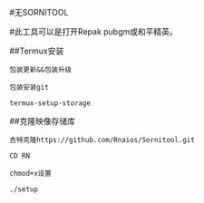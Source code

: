 #无SORNITOOL

#此工具可以是打开Repak pubgm或和平精英。

##Termux安装
```
包装更新&&包装升级
```
```
包装安装git
```
```
termux-setup-storage
```
##克隆映像存储库
```
吉特克隆https://github.com/Rnaios/Sornitool.git
```
```
CD RN
```
```
chmod+x设置
```
```
./setup
```
